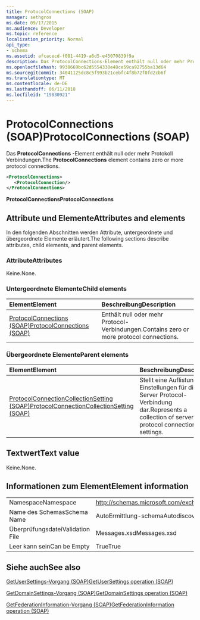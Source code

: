 ```yaml
---
title: ProtocolConnections (SOAP)
manager: sethgros
ms.date: 09/17/2015
ms.audience: Developer
ms.topic: reference
localization_priority: Normal
api_type:
- schema
ms.assetid: afcacecd-f081-4419-a6d5-e45070839f9a
description: Das ProtocolConnections-Element enthält null oder mehr Protokoll Verbindungen.
ms.openlocfilehash: 9938669bc62d5554338e48ce59ca92755ba13d64
ms.sourcegitcommit: 34041125dc8c5f993b21cebfc4f8b72f0fd2cb6f
ms.translationtype: MT
ms.contentlocale: de-DE
ms.lasthandoff: 06/11/2018
ms.locfileid: "19830921"
---
```

# <a name="protocolconnections-soap"></a><span data-ttu-id="df469-103">ProtocolConnections (SOAP)</span><span class="sxs-lookup"><span data-stu-id="df469-103">ProtocolConnections (SOAP)</span></span>

<span data-ttu-id="df469-104">Das **ProtocolConnections** -Element enthält null oder mehr Protokoll Verbindungen.</span><span class="sxs-lookup"><span data-stu-id="df469-104">The **ProtocolConnections** element contains zero or more protocol connections.</span></span> 
  
```XML
<ProtocolConnections>
   <ProtocolConnection/>
</ProtocolConnections>
```

 <span data-ttu-id="df469-105">**ProtocolConnections**</span><span class="sxs-lookup"><span data-stu-id="df469-105">**ProtocolConnections**</span></span>
## <a name="attributes-and-elements"></a><span data-ttu-id="df469-106">Attribute und Elemente</span><span class="sxs-lookup"><span data-stu-id="df469-106">Attributes and elements</span></span>

<span data-ttu-id="df469-107">In den folgenden Abschnitten werden Attribute, untergeordnete und übergeordnete Elemente erläutert.</span><span class="sxs-lookup"><span data-stu-id="df469-107">The following sections describe attributes, child elements, and parent elements.</span></span>
  
### <a name="attributes"></a><span data-ttu-id="df469-108">Attribute</span><span class="sxs-lookup"><span data-stu-id="df469-108">Attributes</span></span>

<span data-ttu-id="df469-109">Keine.</span><span class="sxs-lookup"><span data-stu-id="df469-109">None.</span></span>
  
### <a name="child-elements"></a><span data-ttu-id="df469-110">Untergeordnete Elemente</span><span class="sxs-lookup"><span data-stu-id="df469-110">Child elements</span></span>

|<span data-ttu-id="df469-111">**Element**</span><span class="sxs-lookup"><span data-stu-id="df469-111">**Element**</span></span>|<span data-ttu-id="df469-112">**Beschreibung**</span><span class="sxs-lookup"><span data-stu-id="df469-112">**Description**</span></span>|
|:-----|:-----|
|[<span data-ttu-id="df469-113">ProtocolConnections (SOAP)</span><span class="sxs-lookup"><span data-stu-id="df469-113">ProtocolConnections (SOAP)</span></span>](protocolconnections-soap.md) <br/> |<span data-ttu-id="df469-114">Enthält null oder mehr Protocol-Verbindungen.</span><span class="sxs-lookup"><span data-stu-id="df469-114">Contains zero or more protocol connections.</span></span>  <br/> |
   
### <a name="parent-elements"></a><span data-ttu-id="df469-115">Übergeordnete Elemente</span><span class="sxs-lookup"><span data-stu-id="df469-115">Parent elements</span></span>

|<span data-ttu-id="df469-116">**Element**</span><span class="sxs-lookup"><span data-stu-id="df469-116">**Element**</span></span>|<span data-ttu-id="df469-117">**Beschreibung**</span><span class="sxs-lookup"><span data-stu-id="df469-117">**Description**</span></span>|
|:-----|:-----|
|[<span data-ttu-id="df469-118">ProtocolConnectionCollectionSetting (SOAP)</span><span class="sxs-lookup"><span data-stu-id="df469-118">ProtocolConnectionCollectionSetting (SOAP)</span></span>](protocolconnectioncollectionsetting-soap.md) <br/> |<span data-ttu-id="df469-119">Stellt eine Auflistung von Einstellungen für die Server Protocol-Verbindung dar.</span><span class="sxs-lookup"><span data-stu-id="df469-119">Represents a collection of server protocol connection settings.</span></span>  <br/> |
   
## <a name="text-value"></a><span data-ttu-id="df469-120">Textwert</span><span class="sxs-lookup"><span data-stu-id="df469-120">Text value</span></span>

<span data-ttu-id="df469-121">Keine.</span><span class="sxs-lookup"><span data-stu-id="df469-121">None.</span></span>
  
## <a name="element-information"></a><span data-ttu-id="df469-122">Informationen zum Element</span><span class="sxs-lookup"><span data-stu-id="df469-122">Element information</span></span>

|||
|:-----|:-----|
|<span data-ttu-id="df469-123">Namespace</span><span class="sxs-lookup"><span data-stu-id="df469-123">Namespace</span></span>  <br/> |http://schemas.microsoft.com/exchange/2010/Autodiscover  <br/> |
|<span data-ttu-id="df469-124">Name des Schemas</span><span class="sxs-lookup"><span data-stu-id="df469-124">Schema Name</span></span>  <br/> |<span data-ttu-id="df469-125">AutoErmittlung-schema</span><span class="sxs-lookup"><span data-stu-id="df469-125">Autodiscover schema</span></span>  <br/> |
|<span data-ttu-id="df469-126">Überprüfungsdatei</span><span class="sxs-lookup"><span data-stu-id="df469-126">Validation File</span></span>  <br/> |<span data-ttu-id="df469-127">Messages.xsd</span><span class="sxs-lookup"><span data-stu-id="df469-127">Messages.xsd</span></span>  <br/> |
|<span data-ttu-id="df469-128">Leer kann sein</span><span class="sxs-lookup"><span data-stu-id="df469-128">Can be Empty</span></span>  <br/> |<span data-ttu-id="df469-129">True</span><span class="sxs-lookup"><span data-stu-id="df469-129">True</span></span>  <br/> |
   
## <a name="see-also"></a><span data-ttu-id="df469-130">Siehe auch</span><span class="sxs-lookup"><span data-stu-id="df469-130">See also</span></span>



[<span data-ttu-id="df469-131">GetUserSettings-Vorgang (SOAP)</span><span class="sxs-lookup"><span data-stu-id="df469-131">GetUserSettings operation (SOAP)</span></span>](getusersettings-operation-soap.md)
  
[<span data-ttu-id="df469-132">GetDomainSettings-Vorgang (SOAP)</span><span class="sxs-lookup"><span data-stu-id="df469-132">GetDomainSettings operation (SOAP)</span></span>](getdomainsettings-operation-soap.md)
  
[<span data-ttu-id="df469-133">GetFederationInformation-Vorgang (SOAP)</span><span class="sxs-lookup"><span data-stu-id="df469-133">GetFederationInformation operation (SOAP)</span></span>](getfederationinformation-operation-soap.md)

